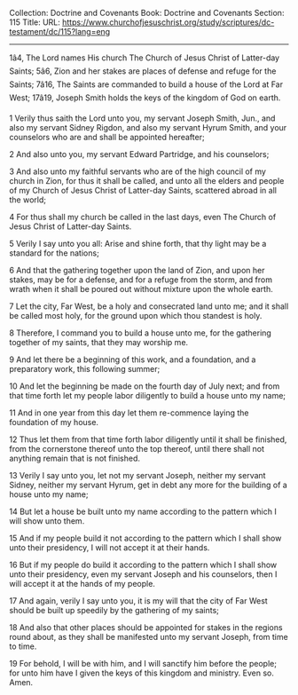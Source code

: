 Collection: Doctrine and Covenants
Book: Doctrine and Covenants
Section: 115
Title: 
URL: https://www.churchofjesuschrist.org/study/scriptures/dc-testament/dc/115?lang=eng

---

1â4, The Lord names His church The Church of Jesus Christ of Latter-day Saints; 5â6, Zion and her stakes are places of defense and refuge for the Saints; 7â16, The Saints are commanded to build a house of the Lord at Far West; 17â19, Joseph Smith holds the keys of the kingdom of God on earth.

1 Verily thus saith the Lord unto you, my servant Joseph Smith, Jun., and also my servant Sidney Rigdon, and also my servant Hyrum Smith, and your counselors who are and shall be appointed hereafter;

2 And also unto you, my servant Edward Partridge, and his counselors;

3 And also unto my faithful servants who are of the high council of my church in Zion, for thus it shall be called, and unto all the elders and people of my Church of Jesus Christ of Latter-day Saints, scattered abroad in all the world;

4 For thus shall my church be called in the last days, even The Church of Jesus Christ of Latter-day Saints.

5 Verily I say unto you all: Arise and shine forth, that thy light may be a standard for the nations;

6 And that the gathering together upon the land of Zion, and upon her stakes, may be for a defense, and for a refuge from the storm, and from wrath when it shall be poured out without mixture upon the whole earth.

7 Let the city, Far West, be a holy and consecrated land unto me; and it shall be called most holy, for the ground upon which thou standest is holy.

8 Therefore, I command you to build a house unto me, for the gathering together of my saints, that they may worship me.

9 And let there be a beginning of this work, and a foundation, and a preparatory work, this following summer;

10 And let the beginning be made on the fourth day of July next; and from that time forth let my people labor diligently to build a house unto my name;

11 And in one year from this day let them re-commence laying the foundation of my house.

12 Thus let them from that time forth labor diligently until it shall be finished, from the cornerstone thereof unto the top thereof, until there shall not anything remain that is not finished.

13 Verily I say unto you, let not my servant Joseph, neither my servant Sidney, neither my servant Hyrum, get in debt any more for the building of a house unto my name;

14 But let a house be built unto my name according to the pattern which I will show unto them.

15 And if my people build it not according to the pattern which I shall show unto their presidency, I will not accept it at their hands.

16 But if my people do build it according to the pattern which I shall show unto their presidency, even my servant Joseph and his counselors, then I will accept it at the hands of my people.

17 And again, verily I say unto you, it is my will that the city of Far West should be built up speedily by the gathering of my saints;

18 And also that other places should be appointed for stakes in the regions round about, as they shall be manifested unto my servant Joseph, from time to time.

19 For behold, I will be with him, and I will sanctify him before the people; for unto him have I given the keys of this kingdom and ministry. Even so. Amen.
